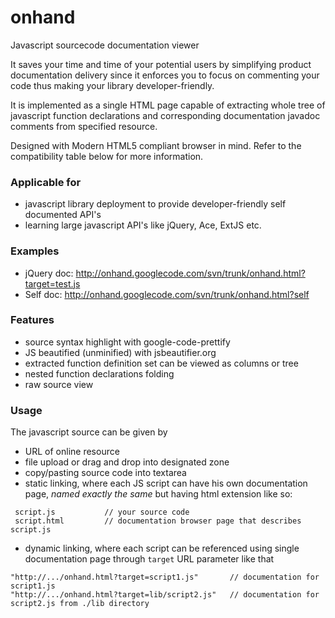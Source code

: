 # onhand
Javascript sourcecode documentation viewer

It saves your time and time of your potential users by simplifying product documentation delivery since it enforces you to focus on commenting your code thus making your library developer-friendly.

It is implemented as a single HTML page capable of extracting whole tree of javascript function declarations and corresponding documentation javadoc comments from specified resource.

Designed with Modern HTML5 compliant browser in mind. Refer to the compatibility table below for more information.

### Applicable for
* javascript library deployment to provide developer-friendly self documented API's
* learning large javascript API's like jQuery, Ace, ExtJS etc.

### Examples
* jQuery doc: http://onhand.googlecode.com/svn/trunk/onhand.html?target=test.js
* Self doc: http://onhand.googlecode.com/svn/trunk/onhand.html?self

### Features
* source syntax highlight with google-code-prettify
* JS beautified (unminified) with jsbeautifier.org
* extracted function definition set can be viewed as columns or tree
* nested function declarations folding
* raw source view

### Usage
The javascript source can be given by
* URL of online resource
* file upload or drag and drop into designated zone
* copy/pasting source code into textarea
* static linking, where each JS script can have his own documentation page, _named exactly the same_ but having html extension like so:
```
 script.js           // your source code
 script.html         // documentation browser page that describes script.js
```
* dynamic linking, where each script can be referenced using single documentation page through `target` URL parameter like that
```
"http://.../onhand.html?target=script1.js"       // documentation for script1.js
"http://.../onhand.html?target=lib/script2.js"   // documentation for script2.js from ./lib directory
```
